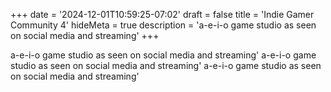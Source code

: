 +++
date = '2024-12-01T10:59:25-07:02'
draft = false
title = 'Indie Gamer Community 4'
hideMeta = true
description = 'a-e-i-o game studio as seen on social media and streaming'
+++

a-e-i-o game studio as seen on social media and streaming'
a-e-i-o game studio as seen on social media and streaming'
a-e-i-o game studio as seen on social media and streaming'
